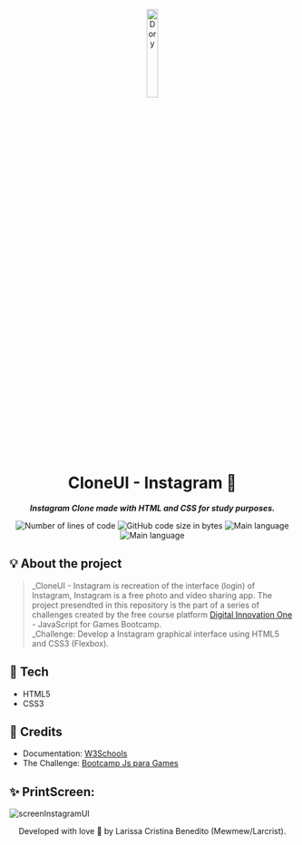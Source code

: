 <p align="center">
<img src="https://www.iiitdm.ac.in/img/icon/instagram_logo.png" alt="Dory" width="20%"/>
</P>

<h1 align="center">
 CloneUI - Instagram 📸
</h1>

<p align="center">
	<b><i>Instagram Clone made with HTML and CSS for study purposes.</i></b><br>
</p>

<p align="center">
	<img alt="Number of lines of code" src="https://img.shields.io/tokei/lines/github/mewmewdevart/CloneUI-Instagram?color=6272a4" />
	<img alt="GitHub code size in bytes" src="https://img.shields.io/github/languages/code-size/mewmewdevart/CloneUI-Instagram?color=6272a4" />
	<img alt="Main language" src="https://img.shields.io/github/languages/top/mewmewdevart/CloneUI-Instagram?color=6272a4"/>
	<img alt="Main language" src="https://img.shields.io/github/license/mewmewdevart/CloneUI-Instagram?color=6272a4"/>
</p>

## 💡 About the project
> _CloneUI - Instagram is recreation of the interface (login) of Instagram, Instagram is a free photo and video sharing app. The project presendted in this repository is the part of a series of challenges created by the free course platform [Digital Innovation One](https://web.digitalinnovation.one/home)  - JavaScript for Games Bootcamp. <br>
>_Challenge: Develop a Instagram graphical interface using HTML5 and CSS3 (Flexbox). 

## 🦄 Tech

* HTML5
* CSS3

## 📌 Credits

* Documentation: [W3Schools](https://www.w3schools.com/)
* The Challenge: [Bootcamp Js para Games](https://web.digitalinnovation.one/track/javascript-game-developer)

## ✨ PrintScreen:
![screenInstagramUI](https://user-images.githubusercontent.com/50052600/120877184-69bc3480-c58b-11eb-9bbf-120b99588fcc.jpg)

<p align="center"> Developed with love 💜 by Larissa Cristina Benedito (Mewmew/Larcrist). </p>


